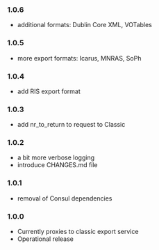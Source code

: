 ### 1.0.6

* additional formats: Dublin Core XML, VOTables

### 1.0.5

* more export formats: Icarus, MNRAS, SoPh

### 1.0.4

* add RIS export format

### 1.0.3

* add nr_to_return to request to Classic

### 1.0.2

* a bit more verbose logging
* introduce CHANGES.md file

### 1.0.1

* removal of Consul dependencies

### 1.0.0

* Currently proxies to classic export service
* Operational release
